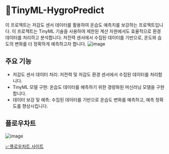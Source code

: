 # 📌TinyML-HygroPredict

이 프로젝트는 저감도 센서 데이터를 활용하여 온습도 예측치를 보강하는 프로젝트입니다. 이 프로젝트는 TinyML 기술을 사용하여 제한된 계산 자원에서도 효율적으로 환경 데이터를 처리하고 분석합니다. 저전력 센서에서 수집된 데이터를 기반으로, 온도와 습도의 변화를 더 정확하게 예측하고자 합니다.
![image](https://github.com/WzAcorn/TinyML-HygroPredict/assets/77008882/1ab07dca-223d-4527-aa2b-396b01b5bce7)


## 주요 기능

- 저감도 센서 데이터 처리: 저전력 및 저감도 환경 센서에서 수집된 데이터를 처리합니다.
- TinyML 모델 구현: 온습도 데이터를 예측하기 위한 경량화된 머신러닝 모델을 구현합니다.
- 데이터 보강 및 예측: 수집된 데이터를 기반으로 온습도 변화를 예측하고, 예측 정확도를 향상시킵니다.

## 플로우차트
![image](https://github.com/WzAcorn/TinyML-HygroPredict/assets/77008882/280a5b1c-7db5-4781-9c67-7eb634ab9a7c)

[📈플로우차트 사이트](https://app.diagrams.net/#HWzAcorn%2FTinyML-HygroPredict%2Fmain%2FSystemFlowchart.drawio)
